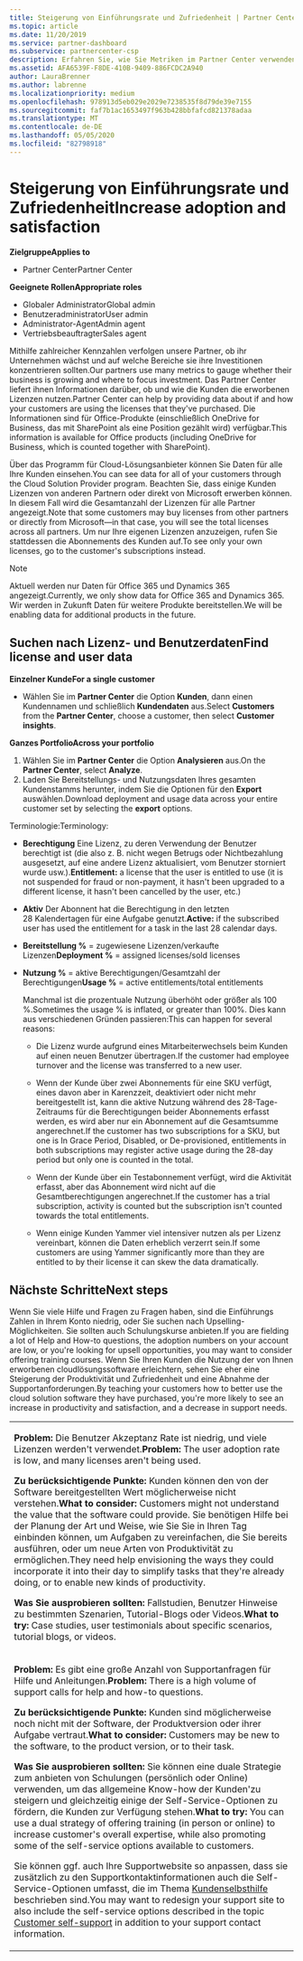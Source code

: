 ```yaml
---
title: Steigerung von Einführungsrate und Zufriedenheit | Partner Center
ms.topic: article
ms.date: 11/20/2019
ms.service: partner-dashboard
ms.subservice: partnercenter-csp
description: Erfahren Sie, wie Sie Metriken im Partner Center verwenden können, um festzustellen, ob Ihr Unternehmen wächst, wie Kunden ihre Lizenzen verwenden und wo Sie sich mit den Investitionen beschäftigen.
ms.assetid: AFA6539F-F8DE-410B-9409-886FCDC2A940
author: LauraBrenner
ms.author: labrenne
ms.localizationpriority: medium
ms.openlocfilehash: 978913d5eb029e2029e7238535f8d79de39e7155
ms.sourcegitcommit: faf7b1ac1653497f963b428bbfafcd821378adaa
ms.translationtype: MT
ms.contentlocale: de-DE
ms.lasthandoff: 05/05/2020
ms.locfileid: "82798918"
---
```

# <a name="increase-adoption-and-satisfaction"></a><span data-ttu-id="96d1d-103">Steigerung von Einführungsrate und Zufriedenheit</span><span class="sxs-lookup"><span data-stu-id="96d1d-103">Increase adoption and satisfaction</span></span>

<span data-ttu-id="96d1d-104">**Zielgruppe**</span><span class="sxs-lookup"><span data-stu-id="96d1d-104">**Applies to**</span></span>

-  <span data-ttu-id="96d1d-105">Partner Center</span><span class="sxs-lookup"><span data-stu-id="96d1d-105">Partner Center</span></span>

<span data-ttu-id="96d1d-106">**Geeignete Rollen**</span><span class="sxs-lookup"><span data-stu-id="96d1d-106">**Appropriate roles**</span></span>
-   <span data-ttu-id="96d1d-107">Globaler Administrator</span><span class="sxs-lookup"><span data-stu-id="96d1d-107">Global admin</span></span>
-   <span data-ttu-id="96d1d-108">Benutzeradministrator</span><span class="sxs-lookup"><span data-stu-id="96d1d-108">User admin</span></span>
-   <span data-ttu-id="96d1d-109">Administrator-Agent</span><span class="sxs-lookup"><span data-stu-id="96d1d-109">Admin agent</span></span>
-   <span data-ttu-id="96d1d-110">Vertriebsbeauftragter</span><span class="sxs-lookup"><span data-stu-id="96d1d-110">Sales agent</span></span>

<span data-ttu-id="96d1d-111">Mithilfe zahlreicher Kennzahlen verfolgen unsere Partner, ob ihr Unternehmen wächst und auf welche Bereiche sie ihre Investitionen konzentrieren sollten.</span><span class="sxs-lookup"><span data-stu-id="96d1d-111">Our partners use many metrics to gauge whether their business is growing and where to focus investment.</span></span> <span data-ttu-id="96d1d-112">Das Partner Center liefert ihnen Informationen darüber, ob und wie die Kunden die erworbenen Lizenzen nutzen.</span><span class="sxs-lookup"><span data-stu-id="96d1d-112">Partner Center can help by providing data about if and how your customers are using the licenses that they've purchased.</span></span> <span data-ttu-id="96d1d-113">Die Informationen sind für Office-Produkte (einschließlich OneDrive for Business, das mit SharePoint als eine Position gezählt wird) verfügbar.</span><span class="sxs-lookup"><span data-stu-id="96d1d-113">This information is available for Office products (including OneDrive for Business, which is counted together with SharePoint).</span></span>

<span data-ttu-id="96d1d-114">Über das Programm für Cloud-Lösungsanbieter können Sie Daten für alle Ihre Kunden einsehen.</span><span class="sxs-lookup"><span data-stu-id="96d1d-114">You can see data for all of your customers through the Cloud Solution Provider program.</span></span> <span data-ttu-id="96d1d-115">Beachten Sie, dass einige Kunden Lizenzen von anderen Partnern oder direkt von Microsoft erwerben können. In diesem Fall wird die Gesamtanzahl der Lizenzen für alle Partner angezeigt.</span><span class="sxs-lookup"><span data-stu-id="96d1d-115">Note that some customers may buy licenses from other partners or directly from Microsoft—in that case, you will see the total licenses across all partners.</span></span> <span data-ttu-id="96d1d-116">Um nur Ihre eigenen Lizenzen anzuzeigen, rufen Sie stattdessen die Abonnements des Kunden auf.</span><span class="sxs-lookup"><span data-stu-id="96d1d-116">To see only your own licenses, go to the customer's subscriptions instead.</span></span>

> [!NOTE]  
>  <span data-ttu-id="96d1d-117">Aktuell werden nur Daten für Office 365 und Dynamics 365 angezeigt.</span><span class="sxs-lookup"><span data-stu-id="96d1d-117">Currently, we only show data for Office 365 and Dynamics 365.</span></span> <span data-ttu-id="96d1d-118">Wir werden in Zukunft Daten für weitere Produkte bereitstellen.</span><span class="sxs-lookup"><span data-stu-id="96d1d-118">We will be enabling data for additional products in the future.</span></span>

## <a name="find-license-and-user-data"></a><span data-ttu-id="96d1d-119">Suchen nach Lizenz- und Benutzerdaten</span><span class="sxs-lookup"><span data-stu-id="96d1d-119">Find license and user data</span></span>


<span data-ttu-id="96d1d-120">**Einzelner Kunde**</span><span class="sxs-lookup"><span data-stu-id="96d1d-120">**For a single customer**</span></span>

-   <span data-ttu-id="96d1d-121">Wählen Sie im **Partner Center** die Option **Kunden**, dann einen Kundennamen und schließlich **Kundendaten** aus.</span><span class="sxs-lookup"><span data-stu-id="96d1d-121">Select **Customers** from the **Partner Center**, choose a customer, then select **Customer insights**.</span></span>

<span data-ttu-id="96d1d-122">**Ganzes Portfolio**</span><span class="sxs-lookup"><span data-stu-id="96d1d-122">**Across your portfolio**</span></span>

1.  <span data-ttu-id="96d1d-123">Wählen Sie im **Partner Center** die Option **Analysieren** aus.</span><span class="sxs-lookup"><span data-stu-id="96d1d-123">On the **Partner Center**, select **Analyze**.</span></span>
2.  <span data-ttu-id="96d1d-124">Laden Sie Bereitstellungs- und Nutzungsdaten Ihres gesamten Kundenstamms herunter, indem Sie die Optionen für den **Export** auswählen.</span><span class="sxs-lookup"><span data-stu-id="96d1d-124">Download deployment and usage data across your entire customer set by selecting the **export** options.</span></span>

<span data-ttu-id="96d1d-125">Terminologie:</span><span class="sxs-lookup"><span data-stu-id="96d1d-125">Terminology:</span></span>

-   <span data-ttu-id="96d1d-126">**Berechtigung** Eine Lizenz, zu deren Verwendung der Benutzer berechtigt ist (die also z. B. nicht wegen Betrugs oder Nichtbezahlung ausgesetzt, auf eine andere Lizenz aktualisiert, vom Benutzer storniert wurde usw.).</span><span class="sxs-lookup"><span data-stu-id="96d1d-126">**Entitlement:** a license that the user is entitled to use (it is not suspended for fraud or non-payment, it hasn't been upgraded to a different license, it hasn't been cancelled by the user, etc.)</span></span>

-   <span data-ttu-id="96d1d-127">**Aktiv** Der Abonnent hat die Berechtigung in den letzten 28 Kalendertagen für eine Aufgabe genutzt.</span><span class="sxs-lookup"><span data-stu-id="96d1d-127">**Active:** if the subscribed user has used the entitlement for a task in the last 28 calendar days.</span></span>

-   <span data-ttu-id="96d1d-128">**Bereitstellung %** = zugewiesene Lizenzen/verkaufte Lizenzen</span><span class="sxs-lookup"><span data-stu-id="96d1d-128">**Deployment %** = assigned licenses/sold licenses</span></span>

-   <span data-ttu-id="96d1d-129">**Nutzung %** = aktive Berechtigungen/Gesamtzahl der Berechtigungen</span><span class="sxs-lookup"><span data-stu-id="96d1d-129">**Usage %** = active entitlements/total entitlements</span></span>

    <span data-ttu-id="96d1d-130">Manchmal ist die prozentuale Nutzung überhöht oder größer als 100 %.</span><span class="sxs-lookup"><span data-stu-id="96d1d-130">Sometimes the usage % is inflated, or greater than 100%.</span></span> <span data-ttu-id="96d1d-131">Dies kann aus verschiedenen Gründen passieren:</span><span class="sxs-lookup"><span data-stu-id="96d1d-131">This can happen for several reasons:</span></span>

    -   <span data-ttu-id="96d1d-132">Die Lizenz wurde aufgrund eines Mitarbeiterwechsels beim Kunden auf einen neuen Benutzer übertragen.</span><span class="sxs-lookup"><span data-stu-id="96d1d-132">If the customer had employee turnover and the license was transferred to a new user.</span></span>

    -   <span data-ttu-id="96d1d-133">Wenn der Kunde über zwei Abonnements für eine SKU verfügt, eines davon aber in Karenzzeit, deaktiviert oder nicht mehr bereitgestellt ist, kann die aktive Nutzung während des 28-Tage-Zeitraums für die Berechtigungen beider Abonnements erfasst werden, es wird aber nur ein Abonnement auf die Gesamtsumme angerechnet.</span><span class="sxs-lookup"><span data-stu-id="96d1d-133">If the customer has two subscriptions for a SKU, but one is In Grace Period, Disabled, or De-provisioned, entitlements in both subscriptions may register active usage during the 28-day period but only one is counted in the total.</span></span>

    -   <span data-ttu-id="96d1d-134">Wenn der Kunde über ein Testabonnement verfügt, wird die Aktivität erfasst, aber das Abonnement wird nicht auf die Gesamtberechtigungen angerechnet.</span><span class="sxs-lookup"><span data-stu-id="96d1d-134">If the customer has a trial subscription, activity is counted but the subscription isn't counted towards the total entitlements.</span></span>

    -   <span data-ttu-id="96d1d-135">Wenn einige Kunden Yammer viel intensiver nutzen als per Lizenz vereinbart, können die Daten erheblich verzerrt sein.</span><span class="sxs-lookup"><span data-stu-id="96d1d-135">If some customers are using Yammer significantly more than they are entitled to by their license it can skew the data dramatically.</span></span>

## <a name="next-steps"></a><span data-ttu-id="96d1d-136">Nächste Schritte</span><span class="sxs-lookup"><span data-stu-id="96d1d-136">Next steps</span></span>


<span data-ttu-id="96d1d-137">Wenn Sie viele Hilfe und Fragen zu Fragen haben, sind die Einführungs Zahlen in Ihrem Konto niedrig, oder Sie suchen nach Upselling-Möglichkeiten. Sie sollten auch Schulungskurse anbieten.</span><span class="sxs-lookup"><span data-stu-id="96d1d-137">If you are fielding a lot of Help and How-to questions, the adoption numbers on your account are low, or you're looking for upsell opportunities, you may want to consider offering training courses.</span></span> <span data-ttu-id="96d1d-138">Wenn Sie Ihren Kunden die Nutzung der von Ihnen erworbenen cloudlösungssoftware erleichtern, sehen Sie eher eine Steigerung der Produktivität und Zufriedenheit und eine Abnahme der Supportanforderungen.</span><span class="sxs-lookup"><span data-stu-id="96d1d-138">By teaching your customers how to better use the cloud solution software they have purchased, you're more likely to see an increase in productivity and satisfaction, and a decrease in support needs.</span></span>

<table>
<colgroup>
<col width="100%" />
</colgroup>
<tbody>
<tr class="odd">
<td><p><span data-ttu-id="96d1d-139"><strong>Problem:</strong> Die Benutzer Akzeptanz Rate ist niedrig, und viele Lizenzen werden&#39;t verwendet.</span><span class="sxs-lookup"><span data-stu-id="96d1d-139"><strong>Problem:</strong> The user adoption rate is low, and many licenses aren&#39;t being used.</span></span></p>
<p><span data-ttu-id="96d1d-140"><strong>Zu berücksichtigende Punkte:</strong> Kunden können den von der Software bereitgestellten Wert möglicherweise nicht verstehen.</span><span class="sxs-lookup"><span data-stu-id="96d1d-140"><strong>What to consider:</strong> Customers might not understand the value that the software could provide.</span></span> <span data-ttu-id="96d1d-141">Sie benötigen Hilfe bei der Planung der Art und Weise, wie Sie Sie in Ihren Tag einbinden können, um Aufgaben zu vereinfachen, die Sie bereits ausführen, oder um neue Arten von Produktivität zu ermöglichen.</span><span class="sxs-lookup"><span data-stu-id="96d1d-141">They need help envisioning the ways they could incorporate it into their day to simplify tasks that they're already doing, or to enable new kinds of productivity.</span></span></p>
<p><span data-ttu-id="96d1d-142"><strong>Was Sie ausprobieren sollten:</strong> Fallstudien, Benutzer Hinweise zu bestimmten Szenarien, Tutorial-Blogs oder Videos.</span><span class="sxs-lookup"><span data-stu-id="96d1d-142"><strong>What to try:</strong> Case studies, user testimonials about specific scenarios, tutorial blogs, or videos.</span></span></p></td>
</tr>
<tr class="even">
<td><p><span data-ttu-id="96d1d-143"><strong>Problem:</strong> Es gibt eine große Anzahl von Supportanfragen für Hilfe und Anleitungen.</span><span class="sxs-lookup"><span data-stu-id="96d1d-143"><strong>Problem:</strong> There is a high volume of support calls for help and how-to questions.</span></span></p>
<p><span data-ttu-id="96d1d-144"><strong>Zu berücksichtigende Punkte:</strong> Kunden sind möglicherweise noch nicht mit der Software, der Produktversion oder ihrer Aufgabe vertraut.</span><span class="sxs-lookup"><span data-stu-id="96d1d-144"><strong>What to consider:</strong> Customers may be new to the software, to the product version, or to their task.</span></span></p>
<p><span data-ttu-id="96d1d-145"><strong>Was Sie ausprobieren sollten:</strong> Sie können eine duale Strategie zum anbieten von Schulungen (persönlich oder Online) verwenden, um das allgemeine Know-how der Kunden&#39;zu steigern und gleichzeitig einige der Self-Service-Optionen zu fördern, die Kunden zur Verfügung stehen.</span><span class="sxs-lookup"><span data-stu-id="96d1d-145"><strong>What to try:</strong> You can use a dual strategy of offering training (in person or online) to increase customer&#39;s overall expertise, while also promoting some of the self-service options available to customers.</span></span></p>
<p><span data-ttu-id="96d1d-146">Sie können ggf. auch Ihre Supportwebsite so anpassen, dass sie zusätzlich zu den Supportkontaktinformationen auch die Self-Service-Optionen umfasst, die im Thema <a href="customer-self-support.md" data-raw-source="[Customer self-support](customer-self-support.md)">Kundenselbsthilfe</a> beschrieben sind.</span><span class="sxs-lookup"><span data-stu-id="96d1d-146">You may want to redesign your support site to also include the self-service options described in the topic <a href="customer-self-support.md" data-raw-source="[Customer self-support](customer-self-support.md)">Customer self-support</a> in addition to your support contact information.</span></span></p></td>
</tr>
</tbody>
</table>

 

 

 



